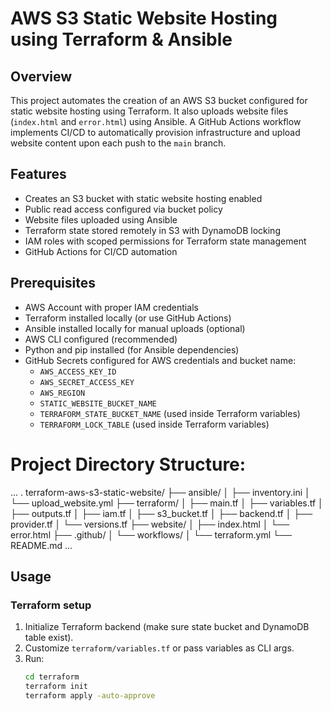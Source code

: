 
# AWS S3 Static Website Hosting using Terraform & Ansible

## Overview

This project automates the creation of an AWS S3 bucket configured for static website hosting using Terraform. It also uploads website files (`index.html` and `error.html`) using Ansible. A GitHub Actions workflow implements CI/CD to automatically provision infrastructure and upload website content upon each push to the `main` branch.

## Features

- Creates an S3 bucket with static website hosting enabled
- Public read access configured via bucket policy
- Website files uploaded using Ansible
- Terraform state stored remotely in S3 with DynamoDB locking
- IAM roles with scoped permissions for Terraform state management
- GitHub Actions for CI/CD automation

## Prerequisites

- AWS Account with proper IAM credentials
- Terraform installed locally (or use GitHub Actions)
- Ansible installed locally for manual uploads (optional)
- AWS CLI configured (recommended)
- Python and pip installed (for Ansible dependencies)
- GitHub Secrets configured for AWS credentials and bucket name:
    - `AWS_ACCESS_KEY_ID`
    - `AWS_SECRET_ACCESS_KEY`
    - `AWS_REGION`
    - `STATIC_WEBSITE_BUCKET_NAME`
    - `TERRAFORM_STATE_BUCKET_NAME` (used inside Terraform variables)
    - `TERRAFORM_LOCK_TABLE` (used inside Terraform variables)

# Project Directory Structure:
...
.
terraform-aws-s3-static-website/
├── ansible/
│   ├── inventory.ini
│   └── upload_website.yml
├── terraform/
│   ├── main.tf
│   ├── variables.tf
│   ├── outputs.tf
│   ├── iam.tf
│   ├── s3_bucket.tf
│   ├── backend.tf
│   ├── provider.tf
│   └── versions.tf
├── website/
│   ├── index.html
│   └── error.html
├── .github/
│   └── workflows/
│       └── terraform.yml
└── README.md
...

## Usage

### Terraform setup

1. Initialize Terraform backend (make sure state bucket and DynamoDB table exist).
2. Customize `terraform/variables.tf` or pass variables as CLI args.
3. Run:
   ```bash
   cd terraform
   terraform init
   terraform apply -auto-approve